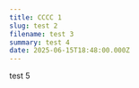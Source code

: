```yaml
---
title: CCCC 1
slug: test 2
filename: test 3
summary: test 4
date: 2025-06-15T18:48:00.000Z
---
```

test 5

